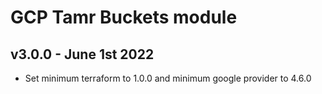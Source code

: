 # GCP Tamr Buckets module

## v3.0.0 - June 1st 2022
* Set minimum terraform to 1.0.0 and minimum google provider to 4.6.0
